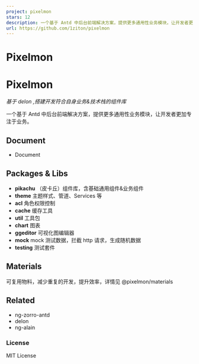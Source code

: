 ```yaml
---
project: pixelmon
stars: 12
description: 一个基于 Antd 中后台前端解决方案，提供更多通用性业务模块，让开发者更加专注于业务。
url: https://github.com/1ziton/pixelmon
---
```


Pixelmon
========

Pixelmon
========

_基于 delon ,搭建开发符合自身业务&技术栈的组件库_

一个基于 Antd 中后台前端解决方案，提供更多通用性业务模块，让开发者更加专注于业务。

Document
--------

-   Document

Packages & Libs
---------------

-   **pikachu** （皮卡丘）组件库，含基础通用组件&业务组件
-   **theme** 主题样式、管道、Services 等
-   **acl** 角色权限控制
-   **cache** 缓存工具
-   **util** 工具包
-   **chart** 图表
-   **ggeditor** 可视化图编辑器
-   **mock** mock 测试数据，拦截 http 请求，生成随机数据
-   **testing** 测试套件

Materials
---------

可复用物料，减少重复的开发，提升效率，详情见 @pixelmon/materials

Related
-------

-   ng-zorro-antd
-   delon
-   ng-alain

### License

MIT License
